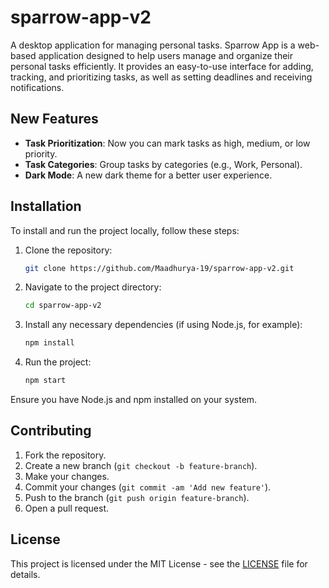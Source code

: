 # sparrow-app-v2
A desktop application for managing personal tasks.
Sparrow App is a web-based application designed to help users manage and organize their personal tasks efficiently. It provides an easy-to-use interface for adding, tracking, and prioritizing tasks, as well as setting deadlines and receiving notifications.
## New Features
- **Task Prioritization**: Now you can mark tasks as high, medium, or low priority.
- **Task Categories**: Group tasks by categories (e.g., Work, Personal).
- **Dark Mode**: A new dark theme for a better user experience.
## Installation

To install and run the project locally, follow these steps:

1. Clone the repository:
   ```bash
   git clone https://github.com/Maadhurya-19/sparrow-app-v2.git
   ```
2. Navigate to the project directory:
   ```bash
   cd sparrow-app-v2
   ```
3. Install any necessary dependencies (if using Node.js, for example):
   ```bash
   npm install
   ```

4. Run the project:
   ```bash
   npm start
   ```

Ensure you have Node.js and npm installed on your system.
## Contributing

1. Fork the repository.
2. Create a new branch (`git checkout -b feature-branch`).
3. Make your changes.
4. Commit your changes (`git commit -am 'Add new feature'`).
5. Push to the branch (`git push origin feature-branch`).
6. Open a pull request.
## License

This project is licensed under the MIT License - see the [LICENSE](LICENSE) file for details.
